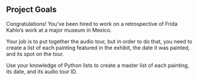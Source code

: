 ## Project Goals

Congratulations! You’ve been hired to work on a retrospective of Frida Kahlo’s work at a major museum in Mexico.

Your job is to put together the audio tour, but in order to do that, you need to create a list of each painting featured in the exhibit, the date it was painted, and its spot on the tour.

Use your knowledge of Python lists to create a master list of each painting, its date, and its audio tour ID.
